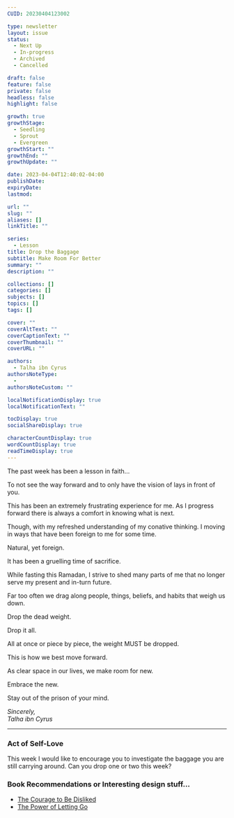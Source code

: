 ```yaml
---
CUID: 20230404123002

type: newsletter
layout: issue
status:
  - Next Up
  - In-progress
  - Archived
  - Cancelled

draft: false
feature: false
private: false
headless: false
highlight: false

growth: true
growthStage:
  - Seedling
  - Sprout
  - Evergreen
growthStart: ""
growthEnd: ""
growthUpdate: ""

date: 2023-04-04T12:40:02-04:00
publishDate:
expiryDate:
lastmod:

url: ""
slug: ""
aliases: []
linkTitle: ""

series:
  - Lesson
title: Drop the Baggage
subtitle: Make Room For Better
summary: ""
description: ""

collections: []
categories: []
subjects: []
topics: []
tags: []

cover: ""
coverAltText: ""
coverCaptionText: ""
coverThumbnail: ""
coverURL: ""

authors:
  - Talha ibn Cyrus
authorsNoteType:
  - 
authorsNoteCustom: ""

localNotificationDisplay: true
localNotificationText: ""

tocDisplay: true
socialShareDisplay: true

characterCountDisplay: true
wordCountDisplay: true
readTimeDisplay: true
---
```


The past week has been a lesson in faith…

To not see the way forward and to only have the vision of lays in front of you.

This has been an extremely frustrating experience for me. As I progress forward there is always a comfort in knowing what is next.

Though, with my refreshed understanding of my conative thinking. I moving in ways that have been foreign to me for some time.

Natural, yet foreign.

It has been a gruelling time of sacrifice.

While fasting this Ramadan, I strive to shed many parts of me that no longer serve my present and in-turn future.

Far too often we drag along people, things, beliefs, and habits that weigh us down.

Drop the dead weight.

Drop it all.

All at once or piece by piece, the weight MUST be dropped.

This is how we best move forward.

As clear space in our lives, we make room for new.

Embrace the new.

Stay out of the prison of your mind.

*Sincerely,  
Talha ibn Cyrus*

***

### Act of Self-Love
This week I would like to encourage you to investigate the baggage you are still carrying around. Can you drop one or two this week?

### Book Recommendations or Interesting design stuff…
- [The Courage to Be Disliked](https://amzn.to/3Kzacx9)
- [The Power of Letting Go](https://amzn.to/3K8ztN2)
